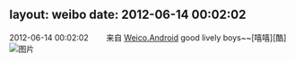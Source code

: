 layout: weibo
date: 2012-06-14 00:02:02
---
<meta name="referrer" content="no-referrer" />

2012-06-14 00:02:02  &nbsp;&nbsp;&nbsp;&nbsp;&nbsp;&nbsp; 来自 <a href="http://app.weibo.com/t/feed/l4RWD" rel="nofollow">Weico.Android</a>
good lively boys~~[嘻嘻][酷] ​​​
![图片](https://ww4.sinaimg.cn/large/6d2a6003jw1dtwz732yjxj.jpg)
